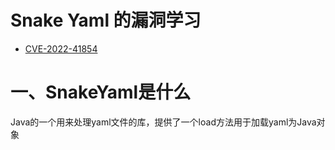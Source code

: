 # Snake Yaml 的漏洞学习

- [CVE-2022-41854](./CVE-2022-41854)

# 一、SnakeYaml是什么

Java的一个用来处理yaml文件的库，提供了一个load方法用于加载yaml为Java对象





